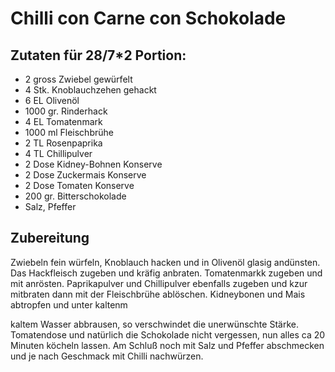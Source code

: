 # Chilli con Carne con Schokolade

## Zutaten für 28/7*2 Portion:
- 2 gross	Zwiebel gewürfelt
- 4 Stk.	Knoblauchzehen gehackt
- 6 EL	 Olivenöl
- 1000 gr.	Rinderhack
- 4 EL	Tomatenmark
- 1000 ml	Fleischbrühe
- 2 TL	Rosenpaprika
- 4 TL	Chillipulver
- 2 Dose	Kidney-Bohnen Konserve
- 2 Dose	Zuckermais Konserve
- 2 Dose	Tomaten Konserve
- 200 gr.	Bitterschokolade
- Salz, Pfeffer


## Zubereitung

Zwiebeln fein würfeln, Knoblauch hacken und in Olivenöl glasig andünsten. Das Hackfleisch zugeben und kräfig anbraten. Tomatenmarkk zugeben und mit anrösten. Paprikapulver und Chillipulver ebenfalls zugeben und kzur mitbraten dann mit der Fleischbrühe ablöschen. Kidneybonen und Mais abtropfen und unter kaltenm

kaltem Wasser abbrausen, so verschwindet die unerwünschte Stärke. Tomatendose und natürlich die Schokolade nicht vergessen, nun alles ca 20 Minuten köcheln lassen. Am Schluß noch mit Salz und Pfeffer abschmecken und je nach Geschmack mit Chilli nachwürzen.


